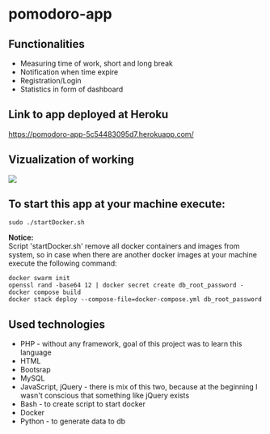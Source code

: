 # pomodoro-app
## Functionalities 
* Measuring time of work, short and long break
* Notification when time expire
* Registration/Login
* Statistics in form of dashboard

## Link to app deployed at Heroku
https://pomodoro-app-5c54483095d7.herokuapp.com/

## Vizualization of working
![](./Pomodoro.gif)

## To start this app at your machine execute:
```
sudo ./startDocker.sh
```
**Notice:** <br />
Script 'startDocker.sh' remove all docker containers and images from system, so in case when there are another docker images at your machine execute the following command:
```
docker swarm init
openssl rand -base64 12 | docker secret create db_root_password -
docker compose build
docker stack deploy --compose-file=docker-compose.yml db_root_password
```
## Used technologies
* PHP - without any framework, goal of this project was to learn this language
* HTML
* Bootsrap
* MySQL
* JavaScript, jQuery - there is mix of this two, because at the beginning I wasn't conscious that something like jQuery exists
* Bash - to create script to start docker
* Docker
* Python - to generate data to db

